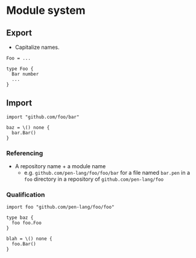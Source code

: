 # Module system

## Export

- Capitalize names.

```
Foo = ...
```

```
type Foo {
  Bar number
  ...
}
```

## Import

```
import "github.com/foo/bar"

baz = \() none {
  bar.Bar()
}
```

### Referencing

- A repository name + a module name
  - e.g. `github.com/pen-lang/foo/foo/bar` for a file named `bar.pen` in a `foo` directory in a repository of `github.com/pen-lang/foo`

### Qualification

```
import foo "github.com/pen-lang/foo/foo"

type baz {
  foo foo.Foo
}

blah = \() none {
  foo.Bar()
}
```
